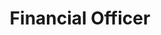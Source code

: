 ---
layout: member
weight: 50
name: Miguel Planas
title: Financial Officer
img: /assets/images/members/default.png
email: planasmi@hotmail.com
status: alumni
year: 2020
biography: >
 Miguel Planas is a second year Economics student. His last internship at the Central Bank of Peru helped him realize the importance of sustainable growth, cultivating a strong interest in projects that would foster environmental sustainability, which lead him into being part of Green Joule. 

linkedin: https://www.linkedin.com/in/miguel-planas-4b2a31165/
---